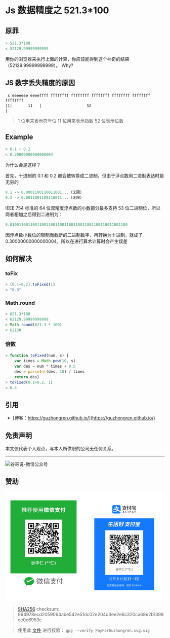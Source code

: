 # Js 数据精度之 521.3*100


## 原罪

```js
> 521.3*100
< 52129.99999999999
```
用你的浏览器来执行上面的计算，你应该能得到这个神奇的结果（52129.99999999999）。 Why?

## JS 数字丢失精度的原因

```shell
 s eeeeeee eeeeffff ffffffff ffffffff ffffffff ffffffff ffffffff ffffffff
|1|       11   |                    52                                  |

```

> 1 位用来表示符号位
> 11 位用来表示指数
> 52 位表示位数

## Example

```js
> 0.1 + 0.2
< 0.30000000000000004
```

为什么会是这样？

首先，十进制的 0.1 和 0.2 都会被转换成二进制，但由于浮点数用二进制表达时是无穷的

```js
0.1 -> 0.0001100110011001...（无限）
0.2 -> 0.0011001100110011...（无限）
```

IEEE 754 标准的 64 位双精度浮点数的小数部分最多支持 53 位二进制位，所以两者相加之后得到二进制为：

```js
0.0100110011001100110011001100110011001100110011001100
```

因浮点数小数位的限制而截断的二进制数字，再转换为十进制，就成了 0.30000000000000004。所以在进行算术计算时会产生误差

## 如何解决

### toFix

```js
> (0.1+0.2).toFixed(1)
< "0.3"
```

### Math.round

```js
> 621.3*100
< 62129.99999999999
> Math.round(621.3 * 100)
< 62130
```

### 倍数

```js
> function toFixed(num, s) {
    var times = Math.pow(10, s)
    var des = num * times + 0.5
    des = parseInt(des, 10) / times
    return des}
> toFixed(0.1+0.2, 1)
< 0.3

```

## 引用

* [博客：https://guzhongren.github.io/](https://guzhongren.github.io/)

## 免责声明

本文仅代表个人观点，与本人所供职的公司无任何关系。

----
![谷哥说-微信公众号](https://cdn.jsdelivr.net/gh/guzhongren/data-hosting@master/20210819/wechat.ae9zxgscqcg.png)


## 赞助

![PayForGuzhongren](/images/pay/PayForGuzhongren.svg)
> [SHA256](https://emn178.github.io/online-tools/sha256_checksum.html) checksum: 964978ecd2059064abe542e51dc02e204d3ee2e6c320ca68e2b1399ce0c6953c

> 使用此 [文件](https://guzhongren.github.io/images/pay/payforguzhongren.svg.sig) 进行校验： `gpg --verify PayForGuzhongren.svg.sig`

